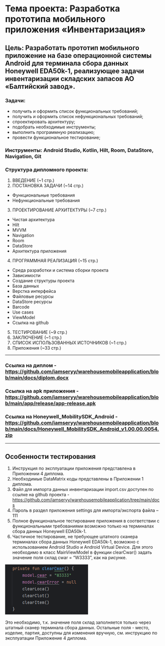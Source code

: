 # Тема проекта: Разработка прототипа мобильного приложения «Инвентаризация»
## Цель: Разработать прототип мобильного приложение на базе операционной системы Android для терминала сбора данных Honeywell EDA50k-1, реализующее задачи инвентаризации складских запасов АО «Балтийский завод».  
### Задачи:
* получить и оформить список функциональных требований;
* получить и оформить список нефункциональных требований;
* спроектировать архитектуру;
* подобрать необходимые инструменты;
* выполнить программную реализацию;
* провести функциональное тестирование; 
### Инcтрументы:  Android Studio, Kotlin, Hilt, Room, DataStore, Navigation, Git

### Структура дипломного проекта:
1. ВВЕДЕНИЕ (~1 стр.) 
2. ПОСТАНОВКА ЗАДАЧИ (~14 стр.)
* Функциональные требования
* Нефункциональные требования	
3. ПРОЕКТИРОВАНИЕ АРХИТЕКТУРЫ (~7 стр.)
* Чистая архитектура	
* Hilt
* MVVM
* Navigation
* Room
* DataStore
* Архитектура приложения
4. ПРОГРАММНАЯ РЕАЛИЗАЦИЯ (~15 стр.)
* Среда разработки и система сборки проекта
* Зависимости
* Создание структуры проекта
* База данных
* Верстка интерфейса
* Файловые ресурсы
* DataStore ресурсы	
* Barcode
* Use cases
* ViewModel
* Ссылка на github
5. ТЕСТИРОВАНИЕ	(~9 стр.)
6. ЗАКЛЮЧЕНИЕ	(~1 стр.)
7. СПИСОК ИСПОЛЬЗОВАННЫХ ИСТОЧНИКОВ	(~1 стр.)
8. Приложения (~33 стр.)
---
### Ссылка на диплом - https://github.com/iamseryy/warehousemobileapplication/blob/main/docs/diplom.docx
### Ссылка на apk приложения - https://github.com/iamseryy/warehousemobileapplication/blob/main/app/release/app-release.apk
### Ссылка на Honeywell_MobilitySDK_Android -  https://github.com/iamseryy/warehousemobileapplication/blob/main/docs/Honeywell_MobilitySDK_Android_v1.00.00.0054.zip
---
## Особенности тестирования

1.	Инструкция по эксплуатации приложения представлена в Приложении 4 диплома.
2.	Необходимые DataMatrix коды представлены в Приложении 1 диплома.
3.	Файл для импорта данных инвентаризации import.csv доступен по ссылке на github проекта -   https://github.com/iamseryy/warehousemobileapplication/tree/main/docs
4.	Пароль в раздел приложения settings для импорта/экспорта файла – 111
5.	Полное функциональное тестирование приложения в соответствии с функциональными требованиями возможно только на терминалах сбора данных Honeywell EDA50k-1.
6.	Частичное тестирование, не требующее штатного сканера терминалах сбора данных Honeywell EDA50k-1, возможно с использованием Android Studio и Android Virtual Device. Для этого необходимо в класс MainViewModel в функции clearCwar() задать значение поля склад cwar = “W3333”, как на рисунке. 

![](./docs/img-cwar_default.png)

Это необходимо, т.к. значение поля склад заполняется только через штатный сканер терминала сбора данных. Остальные поля - место, изделие, партия, доступны для изменения вручную, см. инструкцию по эксплуатации Приложение 4 диплома.
